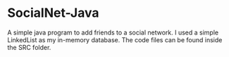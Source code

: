 # SocialNet-Java
A simple java program to add friends to a social network.
I used a simple LinkedList as my in-memory database.
The code files can be found inside the SRC folder.
